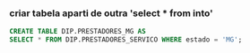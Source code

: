 ### criar tabela aparti de outra 'select * from into'

````sql
CREATE TABLE DIP.PRESTADORES_MG AS
SELECT * FROM DIP.PRESTADORES_SERVICO WHERE estado = 'MG';
````